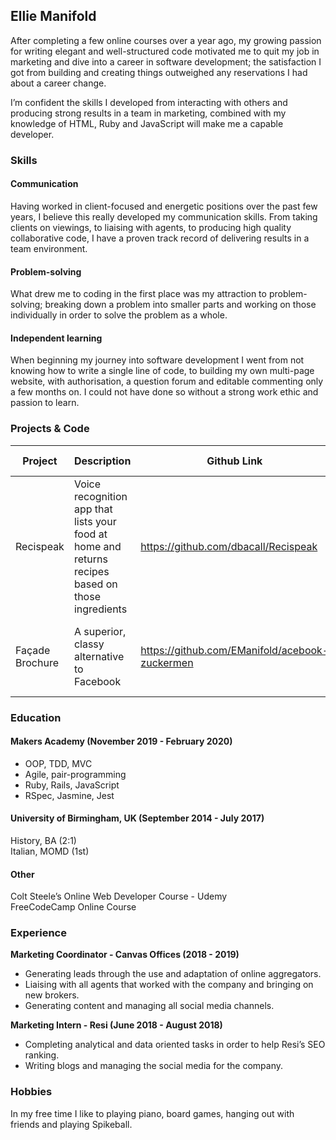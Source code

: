 ## Ellie Manifold

After completing a few online courses over a year ago, my growing passion for writing elegant and well-structured code motivated me to quit my job in marketing and dive into a career in software development; the satisfaction I got from building and creating things outweighed any reservations I had about a career change.   
   
I’m confident the skills I developed from interacting with others and producing strong results in a team in marketing, combined with my knowledge of HTML, Ruby and JavaScript will make me a capable developer.   

### Skills

#### Communication
Having worked in client-focused and energetic positions over the past few years, I believe this really developed my communication skills. From taking clients on viewings, to liaising with agents, to producing high quality collaborative code, I have a proven track record of delivering results in a team environment. 

#### Problem-solving
What drew me to coding in the first place was my attraction to problem-solving; breaking down a problem into smaller parts and working on those individually in order to solve the problem as a whole. 

#### Independent learning
When beginning my journey into software development I went from not knowing how to write a single line of code, to building my own multi-page website, with authorisation, a question forum and editable commenting only a few months on. I could not have done so without a strong work ethic and passion to learn. 

### Projects & Code

**Project** | **Description** | **Github Link** | **Technologies Used**
--- | --- | --- | ---
Recispeak | Voice recognition app that lists your food at home and returns recipes based on those ingredients | https://github.com/dbacall/Recispeak | JavaScript, React-Native, React-Native Voice, Jest, CircleCI, Code Climate, Spoonacular APIs
Façade Brochure | A superior, classy alternative to Facebook | https://github.com/EManifold/acebook-zuckermen | Ruby on Rails, JQuery, RSpec, Travis, Rubocop, Code Climate

### Education

#### Makers Academy (November 2019 - February 2020)

- OOP, TDD, MVC
- Agile, pair-programming
- Ruby, Rails, JavaScript
- RSpec, Jasmine, Jest

#### University of Birmingham, UK (September 2014 - July 2017)
History, BA (2:1)  
Italian, MOMD (1st)  

#### Other
Colt Steele’s Online Web Developer Course - Udemy  
FreeCodeCamp Online Course  

### Experience

**Marketing Coordinator - Canvas Offices (2018 - 2019)**
- Generating leads through the use and adaptation of online aggregators.
- Liaising with all agents that worked with the company and bringing on new brokers.
- Generating content and managing all social media channels.

**Marketing Intern - Resi (June 2018 - August 2018)**
- Completing analytical and data oriented tasks in order to help Resi’s SEO ranking.
- Writing blogs and managing the social media for the company.

### Hobbies
In my free time I like to playing piano, board games, hanging out with friends and playing Spikeball.
